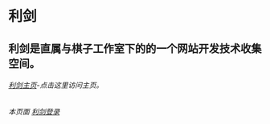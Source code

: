 # 利剑
## 利剑是直属与棋子工作室下的的一个网站开发技术收集空间。
######   [利剑主页](https://weizhihaiyu.github.io/sword/1234.html)-点击这里访问主页。
######   本页面 [利剑登录](https://weizhihaiyu.github.io/sword/)
